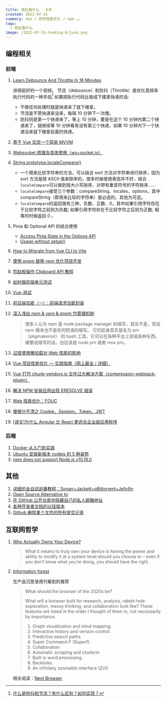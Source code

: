 ```yaml
---
title: 我在看什么 · 6月
created: 2022-07-15
summary: Vue / 网页性能优化 / npm ……
tags:
  - 我在看什么
image: /2022-07-15-reading-6/june.png
---
```


## 编程相关

### 前端

1. [Learn Debounce And Throttle In 16 Minutes](https://www.youtube.com/watch?v=cjIswDCKgu0)

   讲得挺好的一个视频。
   节流（debounce）和防抖（Throttle）是优化高频率执行代码的一种手段[^1] 如果把执行代码比喻成下楼拿快递的话:

   - 不做任何处理时就是快递来了就下楼拿。
   - 节流是不管快递来没来，每隔 10 分钟下一次楼。
   - 防抖则是第一个快递来了，等上 10 分钟，要是在这个 10 分钟内第二个快递来了，就继续等 10 分钟看有没有第三个快递，如果 10 分钟内下一个快递没来就下楼拿前面的快递。

2. [基于 Vue 实现一个简易 MVVM](https://juejin.cn/post/6844904099704471559)
3. [Websocket 原理及具体使用（ws+socket.io）](https://juejin.cn/post/6857716625764777991)
4. [String.prototype.localeCompare()](https://developer.mozilla.org/zh-CN/docs/Web/JavaScript/Reference/Global_Objects/String/localeCompare)

   - 一个用来比较字符串的方法，可以结合 sort 方法对字符串进行排序，因为 sort 方法是按 ASCII 值来排序的，很多时候使用表现并不好，结合`localeCompare`可以做到按大小写排序、对带有重音符号的字符排序……
   - `localeCompare`接受三个参数：compareString、locales、options，其中 compareString（即用来比较的字符串）是必选的，其他为可选。
   - `localeCompare`的返回值有三种，负数、正数、0，其中如果引用字符存在于比较字符之前则为负数; 如果引用字符存在于比较字符之后则为正数; 相等的时候返回 0 。

5. Pinia 和 Optional API 的结合使用

   - [Access Pinia State in the Options API](https://vueschool.io/lessons/access-pinia-state-in-the-options-api)
   - [Usage without setup()](https://pinia.vuejs.org/cookbook/options-api.html)

6. [How to Migrate from Vue CLI to Vite](https://vueschool.io/articles/vuejs-tutorials/how-to-migrate-from-vue-cli-to-vite/)
7. [使用 pnpm 替换 npm 优化项目开发](https://juejin.cn/post/7067801337076908068)
8. [剪贴板操作 Clipboard API 教程](https://www.ruanyifeng.com/blog/2021/01/clipboard-api.html)
9. [如何做前端单元测试](https://juejin.cn/post/7039108357554176037)
10. [Vue-测试](https://staging-cn.vuejs.org/guide/scaling-up/testing.html)
11. [前后端加密（一）：前端请求加密封装](https://www.hsmus.top/202011210.html)
12. [深入浅出 npm & yarn & pnpm 包管理机制](https://mp.weixin.qq.com/s/ZTI-8RI0l314Ki9oBxqRWw)
    > 很多人认为 npm 是 node package manager 的缩写，其实不是，而且 npm 根本也不是任何短语的缩写。
    > 它的前身其实是名为 pm（pkgmakeinst） 的 bash 工具，它可以在各种平台上安装各种东西。
    > 硬要说缩写的话，也应该是 node pm 或者 new pm。
13. [过度使用懒加载对 Web 性能的影响](https://juejin.cn/post/7074759905197948935)
14. [Vue 项目性能优化 — 实践指南（网上最全 / 详细）](https://juejin.cn/post/6844903913410314247)
15. [Vue 打包 chunk-vendors.js 文件过大解决方案（compression-webpack-plugin）](https://blog.csdn.net/zz00008888/article/details/119893222)
16. [解决 NPM 安装应用出现 ERESOLVE 错误](https://blog.alanwei.com/blog/2021/03/30/npm-install-eresulve-error/)
17. [Web 性能优化：FOUC](https://mp.weixin.qq.com/s/gCn_QwuhiT4aSKZB6bDs6g)
18. [傻傻分不清之 Cookie、Session、Token、JWT](https://juejin.cn/post/6844904034181070861)
19. [[译文]为什么 Angular 比 React 更适合企业级应用程序](https://juejin.cn/post/7060399592298250270)

### 后端

1. [Docker 从入门到实践](https://yeasy.gitbook.io/docker_practice/)
2. [Ubuntu 安装新版本 nodejs 的 5 种姿势](https://uzykj.com/_posts/javascript/nodejs/basic/2021-08-17-ubuntu-install-nodejs.html#%E5%A7%BF%E5%8A%BFa-%E6%BA%90%E7%A0%81%E7%BC%96%E8%AF%91%E5%AE%89%E8%A3%85)
3. [npm does not support Node.js v10.19.0](https://askubuntu.com/questions/1382565/npm-does-not-support-node-js-v10-19-0)

## 其他

1. [详细的全自动追番教程：Sonarr+Jackett+qBittorrent+Jellyfin](https://www.dnlab.net/archives/65/)
2. [Open Source Alternative to](https://www.opensourcealternative.to/)
3. [在 GitHub 公开仓库中隐藏自己的私人邮箱地址](https://blog.walterlv.com/post/remove-personal-emails-from-public-repos.html)
4. [各种开发者文档的以往版本](https://devdocs.io/)
5. [Github 删除某个文件的所有提交记录](https://cloud.tencent.com/developer/article/1665810)

## 互联网哲学

1. [Who Actually Owns Your Device?](https://chuck.is/root/)
   > What it means to truly own your device is having the power and ability to modify it at a system level should you choose to – even if you don’t know what you’re doing, you should have the right.
2. [Information forest](https://tyler.cafe/information_forest)

   在产品沉思录周刊看到的推荐

   > What should the browser of the 2020s be?
   >
   > What will a browser built for research, analysis, rabbit-hole exploration, messy thinking, and collaboration look like? These features are listed in the order I thought of them in, not necessarily by importance.
   >
   > 1. Graph visualization and mind mapping.
   > 2. Interactive history and version control.
   > 3. Predictive search paths.
   > 4. Super Command-F (Superf).
   > 5. Collaboration
   > 6. Automatic scraping and clusterin
   > 7. Built in word processing.
   > 8. Backlinks.
   > 9. An infinitely zoomable interface (ZUI)

   相关阅读：[Next Browser](https://mp.weixin.qq.com/s/6vKJxVhXXqLvBqf_V1KCwQ)

[^1]: [什么是防抖和节流？有什么区别？如何实现？](https://vue3js.cn/interview/JavaScript/debounce_throttle.html#%E4%B8%80%E3%80%81%E6%98%AF%E4%BB%80%E4%B9%88)
